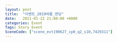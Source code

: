 ```yaml
---
layout: post
title:  "이벤트_2019여름_엔딩"
date:   2021-01-22 21:00:00 +0000
categories: Event
Tags: Story Event
SceneCode: ["scene_evt190627_cp0_q2_s10,7429311"]
---
```

